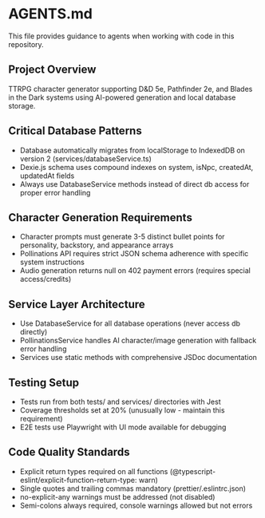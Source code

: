 # AGENTS.md

This file provides guidance to agents when working with code in this repository.

## Project Overview
TTRPG character generator supporting D&D 5e, Pathfinder 2e, and Blades in the Dark systems using AI-powered generation and local database storage.

## Critical Database Patterns
- Database automatically migrates from localStorage to IndexedDB on version 2 (services/databaseService.ts)
- Dexie.js schema uses compound indexes on system, isNpc, createdAt, updatedAt fields
- Always use DatabaseService methods instead of direct db access for proper error handling

## Character Generation Requirements
- Character prompts must generate 3-5 distinct bullet points for personality, backstory, and appearance arrays
- Pollinations API requires strict JSON schema adherence with specific system instructions
- Audio generation returns null on 402 payment errors (requires special access/credits)

## Service Layer Architecture
- Use DatabaseService for all database operations (never access db directly)
- PollinationsService handles AI character/image generation with fallback error handling
- Services use static methods with comprehensive JSDoc documentation

## Testing Setup
- Tests run from both tests/ and services/ directories with Jest
- Coverage thresholds set at 20% (unusually low - maintain this requirement)
- E2E tests use Playwright with UI mode available for debugging

## Code Quality Standards
- Explicit return types required on all functions (@typescript-eslint/explicit-function-return-type: warn)
- Single quotes and trailing commas mandatory (prettier/.eslintrc.json)
- no-explicit-any warnings must be addressed (not disabled)
- Semi-colons always required, console warnings allowed but not errors